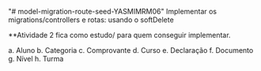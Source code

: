 "# model-migration-route-seed-YASMIMRM06" 
Implementar os migrations/controllers e rotas:  usando o softDelete

**Atividade 2 fica como estudo/ para quem conseguir implementar.

a. Aluno 
b. Categoria 
c. Comprovante 
d. Curso e. Declaração 
f. Documento 
g. Nível 
h. Turma

